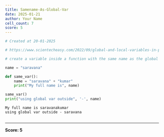 ```yaml
---
title: Samename-As-Global-Var
date: 2025-01-21
author: Your Name
cell_count: 7
score: 5
---
```


```python
# Created at 20-01-2025
```


```python
# https://www.scientecheasy.com/2022/09/global-and-local-variables-in-python.html/
```


```python
# create a variable inside a function with the same name as the global variable.
```


```python
name = "saravana"
```


```python
def same_var():
    name = "saravana" + "kumar"
    print("My full name is", name)
```


```python
same_var()
print("using global var outside", '-', name)
```

    My full name is saravanakumar
    using global var outside - saravana



```python

```


---
**Score: 5**
